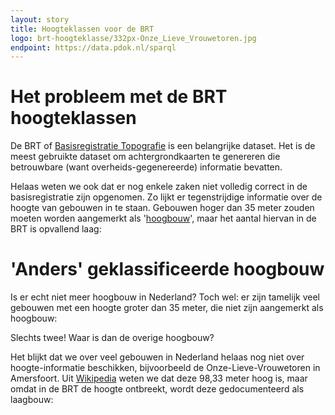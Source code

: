 ```yaml
---
layout: story
title: Hoogteklassen voor de BRT
logo: brt-hoogteklasse/332px-Onze_Lieve_Vrouwetoren.jpg
endpoint: https://data.pdok.nl/sparql
---
```


# Het probleem met de BRT hoogteklassen

De BRT of [Basisregistratie Topografie](https://brt.basisregistraties.overheid.nl) is een belangrijke dataset. Het is de meest gebruikte dataset om achtergrondkaarten te genereren die betrouwbare (want overheids-gegenereerde) informatie bevatten. 

Helaas weten we ook dat er nog enkele zaken niet volledig correct in de basisregistratie zijn opgenomen. Zo lijkt er tegenstrijdige informatie over de hoogte van gebouwen in te staan. Gebouwen hoger dan 35 meter zouden moeten worden aangemerkt als '[hoogbouw](https://brt.basisregistraties.overheid.nl/top10nl/doc/collectie/Hoogteklasse_gebouw)', maar het aantal hiervan in de BRT is opvallend laag:

<div data-query data-query-sparql="hoogbouw.rq"></div>

# 'Anders' geklassificeerde hoogbouw
Is er echt niet meer hoogbouw in Nederland? Toch wel: er zijn tamelijk veel gebouwen met een hoogte groter dan 35 meter, die niet zijn aangemerkt als hoogbouw: 
<div data-query data-query-sparql="laagbouw-maar-hoogbouw.rq" data-query-output="leaflet"></div>

Slechts twee! Waar is dan de overige hoogbouw?

Het blijkt dat we over veel gebouwen in Nederland helaas nog niet over hoogte-informatie beschikken, bijvoorbeeld de Onze-Lieve-Vrouwetoren in Amersfoort. Uit [Wikipedia](https://nl.wikipedia.org/wiki/Onze_Lieve_Vrouwetoren_(Amersfoort)) weten we dat deze 98,33 meter hoog is, maar omdat in de BRT de hoogte ontbreekt, wordt deze gedocumenteerd als laagbouw:

<div data-query data-query-sparql="onze-lieve-vrouwetoren.rq" data-query-output="leaflet"></div>
